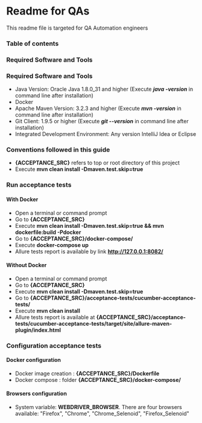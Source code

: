 # Readme for QAs
This readme file is targeted for QA Automation engineers


### Table of contents

### Required Software and Tools

### Required Software and Tools
* Java Version: Oracle Java 1.8.0_31 and higher (Execute **_java -version_** in command line after installation)
* Docker
* Apache Maven Version: 3.2.3 and higher (Execute **_mvn -version_** in command line after installation)
* Git Client: 1.9.5 or higher (Execute **_git --version_** in command line after installation)
* Integrated Development Environment: Any version IntelliJ Idea or Eclipse

### Conventions followed in this guide
* **{ACCEPTANCE_SRC}** refers to top or root directory of this project
* Execute **mvn clean install -Dmaven.test.skip=true**



### Run acceptance tests

#### With Docker
 * Open a terminal or command prompt
 * Go to **{ACCEPTANCE_SRC}**
 * Execute **mvn clean install -Dmaven.test.skip=true && mvn dockerfile:build -Pdocker**
 * Go to **{ACCEPTANCE_SRC}/docker-compose/**
 * Execute **docker-compose up**
 * Allure tests report is available by link **http://127.0.0.1:8082/**
 
#### Without Docker
 * Open a terminal or command prompt
 * Go to **{ACCEPTANCE_SRC}**
 * Execute **mvn clean install -Dmaven.test.skip=true**
 * Go to **{ACCEPTANCE_SRC}/acceptance-tests/cucumber-acceptance-tests/**
 * Execute **mvn clean install**
 * Allure tests report is available at **{ACCEPTANCE_SRC}/acceptance-tests/cucumber-acceptance-tests/target/site/allure-maven-plugin/index.html**
 
 
### Configuration acceptance tests
#### Docker configuration
* Docker image creation : **{ACCEPTANCE_SRC}/Dockerfile**
* Docker compose : folder **{ACCEPTANCE_SRC}/docker-compose/**
#### Browsers configuration
* System variable: **WEBDRIVER_BROWSER**. There are four browsers available: "Firefox", "Chrome", "Chrome_Selenoid", "Firefox_Selenoid"

